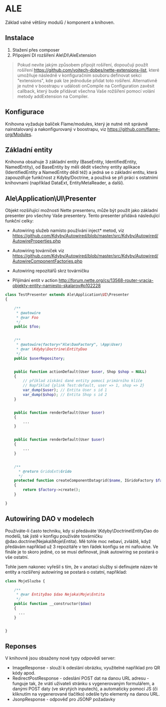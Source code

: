 ALE
===

Základ valné většiny modulů / komponent a knihoven.


Instalace
---------

1. Stažení přes composer
2. Připojení DI rozšíření Ale\DI\AleExtension

> Pokud nevíte jakým způsobem připojit rošíření, dopoučuji použít rošíření https://github.com/vojtech-dobes/nette-extensions-list, které umožňuje následně v konfiguračním souboru definovat sekci "extensions", kde pak lze jednoduše přidat toto rošíření. Alternativně je nutné v boostrapu v události onCompile na Configuration zavěsit callback, který bude přidávat všechna Vaše rožšíření pomocí volání metody addExtension na Compiler.


Konfigurace
-----------

Knihovna vyžaduje balíček Flame/modules, který je nutné mít správně nainstalovaný a nakonfigurovaný v boostrapu, viz
https://github.com/flame-org/Modules.



Základní entity
---------------

Knihovna obsahuje 3 základní entity (BaseEntity, IdentifiedEntity, NamedEntity), od BaseEntity by měli dědit všechny entity aplikace (IdentifiedEntity a NamedEntity dědí též) a jedná se o základní entitu, která zapouzdřuje funkčnost z Kdyby/Doctrine, a používá se při práci s ostatními knihovnami (například DataExt, EntityMetaReader, a další).



Ale\Application\UI\Presenter
----------------------------

Objekt rozšiřující možnosti Nette presenteru, může být použit jako základní presenter pro všechny Vaše presentery. Tento presenter přidává následující funkční celky:

- Autowiring služeb namísto používání inject* metod, viz https://github.com/Kdyby/Autowired/blob/master/src/Kdyby/Autowired/AutowireProperties.php

- Autowiring továrniček viz https://github.com/Kdyby/Autowired/blob/master/src/Kdyby/Autowired/AutowireComponentFactories.php

- Autowiring repozitářů skrz továrničku

- Přijímání entit v action http://forum.nette.org/cs/13568-router-vracia-objekty-entity-namiesto-skalarov#p102228


```php
class TestPresenter extends Ale\Application\UI\Presenter
{

	/**
	 * @autowire
	 * @var Foo
	 */
	public $foo;


	/**
	 * @autowire(factory="Ale\DaoFactory", \App\User)
	 * @var \Kdyby\Doctrine\EntityDao
	 */
	public $userRepository;


    public function actionDefault(User $user, Shop $shop = NULL)
    {
        // příklad získání dané entity pomocí primárního klíče
        // Například {plink Test:default, user => 1, shop => 2}
        var_dump($user); // Entita User s id 1
        var_dump($shop); // Entita Shop s id 2
    }


    public function renderDefault(User $user)
    {
        ...
    }


    public function renderDefault(User $user)
    {
        ...
    }


    /**
      * @return GridoExt\Grido
      */
    protected function createComponentDatagrid($name, IGridoFactory $factory)
    {
    	return $factory->create();
    }

}

```


Autowiring DAO v modelech
--------------------------------

Používáte-li často techniku, kdy si předáváte \Kdyby\Doctrine\EntityDao do modelů, tak jistě v konfigu používáte továrničku @dao.doctrine(Nejaka\Moje\Entita). Mě tohle moc nebaví, zvláště, když předávám například už 3 repozitáře v ten řádek konfigu se mi nafoukne. Ve finále je to skoro jediné, co se musí definovat, jinak autowiring se postará o vše ostatní.

Tohle jsem nakonec vyřešil s tím, že v anotaci služby si definujete název té entity a rozšířený autowiring se postará o ostatní, například:


```php
class MojeSluzba {

	/**
	 * @var EntityDao $dao Nejaka\Moje\Entita
	 */
	public function __constructor($dao)
	{
	  ...
	}


}
```


Reponses
--------

V knihovně jsou obsaženy nové typy odpovědí server:

- ImageResponse - slouží k odeslání obrázku, využitelné například pro QR kódy apod.
- RedirectPostResponse - odeslání POST dat na danou URL adresu - funguje tak, že vrátí uživateli stránku s vygenerovaným formulářem, a danými POST daty (ve skrytých inputech), a automaticky pomocí JS (či kliknutím na vygenerované tlačítko) odešle tyto elementy na danou URL.
- JsonpResponse - odpověď pro JSONP požadavky